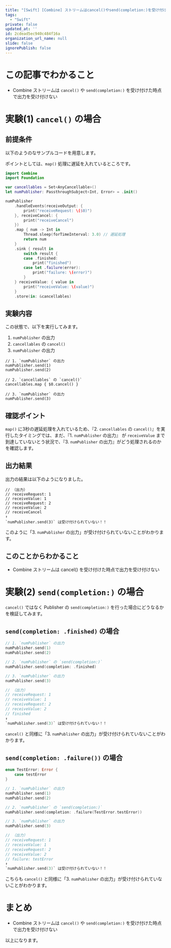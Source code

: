 ```yaml
---
title: "[Swift] [Combine] ストリームはcancel()やsend(completion:)を受け付けた時点で出力を受け付けない"
tags:
  - "Swift"
private: false
updated_at: ''
id: 2cdead5ec940c484f16a
organization_url_name: null
slide: false
ignorePublish: false
---
```


# この記事でわかること

- Combine ストリームは `cancel()` や `send(completion:)` を受け付けた時点で出力を受け付けない


# 実験(1) `cancel()` の場合

## 前提条件

以下のようのなサンプルコードを用意します。

ポイントとしては、`map()` 処理に遅延を入れているところです。

```swift
import Combine
import Foundation

var cancellables = Set<AnyCancellable>()
let numPublisher: PassthroughSubject<Int, Error> = .init()

numPublisher
    .handleEvents(receiveOutput: {
        print("receiveRequest: \($0)")
    }, receiveCancel: {
        print("receiveCancel")
    })
    .map { num -> Int in
        Thread.sleep(forTimeInterval: 3.0) // 遅延処理
        return num
    }
    .sink { result in
        switch result {
        case .finished:
            print("finished")
        case let .failure(error):
            print("failure: \(error)")
        }
    } receiveValue: { value in
        print("receiveValue: \(value)")
    }
    .store(in: &cancellables)
```

## 実験内容

この状態で、以下を実行してみます。

1. `numPublisher` の出力
2. `cancellables` の `cancel()`
3. `numPublisher` の出力

```swift:実験
// 1. `numPublisher` の出力
numPublisher.send(1)
numPublisher.send(2)

// 2. `cancellables` の `cancel()`
cancellables.map { $0.cancel() }

// 3. `numPublisher` の出力
numPublisher.send(3)
```

## 確認ポイント

`map()` に3秒の遅延処理を入れているため、『2. `cancellables` の `cancel()`』を実行したタイミングでは、まだ、『1. `numPublisher` の出力』 が `receiveValue` まで到達していないとう状況で、『3. `numPublisher` の出力』がどう処理されるのかを確認します。

## 出力結果

出力の結果は以下のようになりました。

```swift:結果
// （出力）
// receiveRequest: 1
// receiveValue: 1
// receiveRequest: 2
// receiveValue: 2
// receiveCancel
↑
`numPublisher.send(3)` は受け付けられていない！！
```

このように「3. `numPublisher` の出力」が受け付けられていないことがわかります。

## このことからわかること

- Combine ストリームは cancel() を受け付けた時点で出力を受け付けない

# 実験(2) `send(completion:)` の場合

`cancel()` ではなく Publisher の `send(completion:)` を行った場合にどうなるかを検証してみます。

## `send(completion: .finished)` の場合

```swift
// 1. `numPublisher` の出力
numPublisher.send(1)
numPublisher.send(2)

// 2. `numPublisher` の `send(completion:)`
numPublisher.send(completion: .finished)

// 3. `numPublisher` の出力
numPublisher.send(3)

// （出力）
// receiveRequest: 1
// receiveValue: 1
// receiveRequest: 2
// receiveValue: 2
// finished
↑
`numPublisher.send(3)` は受け付けられていない！！
```

`cancel()` と同様に「3. `numPublisher` の出力」が受け付けられていないことがわかります。

## `send(completion: .failure())` の場合

```swift
enum TestError: Error {
    case testError
}

// 1. `numPublisher` の出力
numPublisher.send(1)
numPublisher.send(2)

// 2. `numPublisher` の `send(completion:)`
numPublisher.send(completion: .failure(TestError.testError))

// 3. `numPublisher` の出力
numPublisher.send(3)

// （出力）
// receiveRequest: 1
// receiveValue: 1
// receiveRequest: 2
// receiveValue: 2
// failure: testError
↑
`numPublisher.send(3)` は受け付けられていない！！
```

こちらも `cancel()` と同様に「3. `numPublisher` の出力」が受け付けられていないことがわかります。

# まとめ

- Combine ストリームは `cancel()` や `send(completion:)` を受け付けた時点で出力を受け付けない

以上になります。
